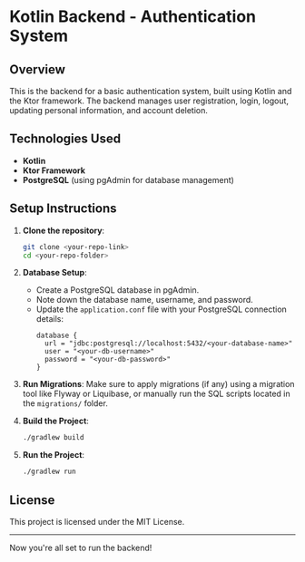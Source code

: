 # Kotlin Backend - Authentication System

## Overview

This is the backend for a basic authentication system, built using Kotlin and the Ktor framework. The backend manages user registration, login, logout, updating personal information, and account deletion.

## Technologies Used

- **Kotlin**
- **Ktor Framework**
- **PostgreSQL** (using pgAdmin for database management)

## Setup Instructions

1. **Clone the repository**:
   ```bash
   git clone <your-repo-link>
   cd <your-repo-folder>
   ```

2. **Database Setup**:
   - Create a PostgreSQL database in pgAdmin.
   - Note down the database name, username, and password.
   - Update the `application.conf` file with your PostgreSQL connection details:
     ```hocon
     database {
       url = "jdbc:postgresql://localhost:5432/<your-database-name>"
       user = "<your-db-username>"
       password = "<your-db-password>"
     }
     ```

3. **Run Migrations**:
   Make sure to apply migrations (if any) using a migration tool like Flyway or Liquibase, or manually run the SQL scripts located in the `migrations/` folder.

4. **Build the Project**:
   ```bash
   ./gradlew build
   ```

5. **Run the Project**:
   ```bash
   ./gradlew run
   ```

## License

This project is licensed under the MIT License.

---

Now you're all set to run the backend!
